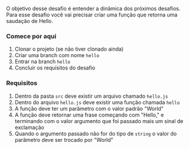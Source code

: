 O objetivo desse desafio é entender a dinâmica dos próximos desafios. 
Para esse desafio você vai precisar criar uma função que retorna uma saudação de Hello.

### Comece por aqui
1. Clonar o projeto (se não tiver clonado ainda)
2. Criar uma branch com nome `hello`
3. Entrar na branch `hello`
4. Concluir os requisitos do desafio

### Requisitos
1. Dentro da pasta `src` deve existir um arquivo chamado `hello.js`
2. Dentro do arquivo `hello.js` deve existir uma função chamada `hello`
3. A função deve ter um parâmetro com o valor padrão "World"
4. A função deve retornar uma frase começando com "Hello," e terminando com o valor argumento que foi passado mais um sinal de exclamação
5. Quando o argumento passado não for do tipo de `string` o valor do parâmetro deve ser trocado por "World"
